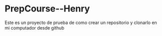 # PrepCourse--Henry
Este es un proyecto de prueba de como crear un repositorio y clonarlo en mi computador desde github
